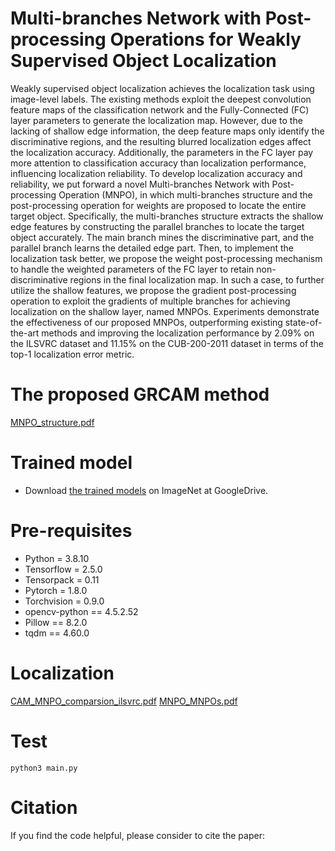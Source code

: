 # Multi-branches Network with Post-processing Operations for Weakly Supervised Object Localization


Weakly supervised object localization achieves the localization task using image-level labels. The existing methods exploit the deepest convolution feature maps of the classification network and the Fully-Connected (FC) layer parameters to generate the localization map. However, due to the lacking of shallow edge information, the deep feature maps only identify the discriminative regions, and the resulting blurred localization edges affect the localization accuracy. Additionally, the parameters in the FC layer pay more attention to classification accuracy than localization performance, influencing localization reliability. To develop localization accuracy and reliability, we put forward a novel Multi-branches Network with Post-processing Operation (MNPO), in which multi-branches structure and the post-processing operation for weights are proposed to locate the entire target object. Specifically, the multi-branches structure extracts the shallow edge features by constructing the parallel branches to locate the target object accurately. The main branch mines the discriminative part, and the parallel branch learns the detailed edge part. Then, to implement the localization task better, we propose the weight post-processing mechanism to handle the weighted parameters of the FC layer to retain non-discriminative regions in the final localization map. In such a case, to further utilize the shallow features, we propose the gradient post-processing operation to exploit the gradients of multiple branches for achieving localization on the shallow layer, named MNPOs. Experiments demonstrate the effectiveness of our proposed MNPOs, outperforming existing state-of-the-art methods and improving the localization performance by 2.09% on the ILSVRC dataset and 11.15% on the CUB-200-2011 dataset in terms of the top-1 localization error metric. 

# The proposed GRCAM method

[MNPO_structure.pdf](https://github.com/WenjunHui1/MNPOs/files/11891227/MNPO_structure.pdf)

# Trained model

* Download [the trained models]([https://drive.google.com/drive/folders/1dLa44PWKYsYVvM9hfWqIVvikx2CCF2IO?usp=sharing](https://drive.google.com/drive/folders/16d1ygIl6u_e-aNeh19gjiB-c-uY69BaO?hl=zh-TW)) on ImageNet at GoogleDrive.

# Pre-requisites
  
 * Python = 3.8.10
 * Tensorflow = 2.5.0
 * Tensorpack = 0.11
 * Pytorch = 1.8.0
 * Torchvision = 0.9.0
 * opencv-python == 4.5.2.52 
 * Pillow == 8.2.0
 * tqdm == 4.60.0

# Localization
  
[CAM_MNPO_comparsion_ilsvrc.pdf](https://github.com/WenjunHui1/MNPOs/files/11891228/CAM_MNPO_comparsion_ilsvrc.pdf)
[MNPO_MNPOs.pdf](https://github.com/WenjunHui1/MNPOs/files/11891229/MNPO_MNPOs.pdf)

# Test
  
```
python3 main.py
```
  
# Citation
  
If you find the code helpful, please consider to cite the paper:
  
```

```

